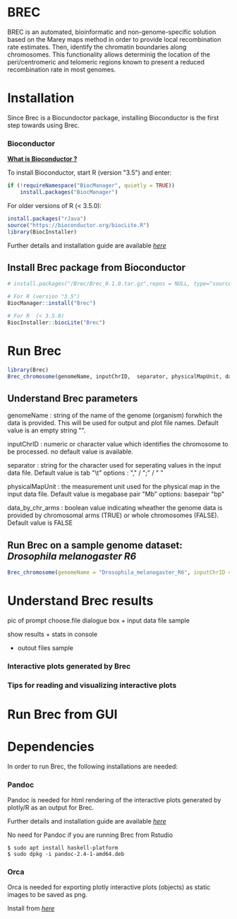 # BREC

BREC is an automated, bioinformatic and non-genome-specific solution based on the Marey maps method in order to provide local recombination rate estimates. Then, identify the chromatin boundaries along chromosomes. This functionality allows determinig the location of the peri/centromeric and telomeric regions known to present a reduced recombination rate in most genomes.

# Installation

Since Brec is a Biocundoctor package, installing Bioconductor is the first step towards using Brec. 

### Bioconductor

<b> [What is Bioconductor ?](https://bioconductor.org/)</b>

To install Bioconductor, start R (version "3.5") and enter:


```r
if (!requireNamespace("BiocManager", quietly = TRUE))
    install.packages("BiocManager")
```

For older versions of R (< 3.5.0):


```r
install.packages("rJava")
source("https://bioconductor.org/biocLite.R")
library(BiocInstaller)
```

Further details and installation guide are available <em> [here](https://bioconductor.org/install/)</em>

## Install Brec package from Bioconductor 


```r
# install.packages("/Brec/Brec_0.1.0.tar.gz",repos = NULL, type="source")

# For R (version "3.5") 
BiocManager::install("Brec")

# For R  (< 3.5.0)
BiocInstaller::biocLite("Brec")
```

# Run Brec



```r
library(Brec)
Brec_chromosome(genomeName, inputChrID,  separator, physicalMapUnit, data_by_chr_arms)
```

## Understand Brec parameters 

genomeName : string of the name of the genome (organism) forwhich the data is provided. This will be used for output and plot file names.
	Default value is an empty string "".

inputChrID : numeric or character value which identifies the chromosome to be processed.
   no default value is available.    

separator : string for the character used for seperating values in the input data file.
	Default value is tab "\\t"
	options : "," / ";" / " " 

physicalMapUnit : the measurement unit used for the physical map in the input data file.
	Default value is megabase pair "Mb"
	options: basepair "bp"

data_by_chr_arms : boolean value indicating wheather the genome data is provided by chromosomal arms (TRUE) or whole chromosomes (FALSE).
	Default value is FALSE

## Run Brec on a sample genome dataset: <em> Drosophila melanogaster R6 </em> 


```r
Brec_chromosome(genomeName = "Drosophila_melanogaster_R6", inputChrID = 2, dataByChrArms = TRUE)
```

# Understand Brec results 

pic of prompt choose.file dialogue box + input data file sample

show results + stats in console

+ outout files sample 

### Interactive plots generated by Brec



### Tips for reading and visualizing interactive plots 

# Run Brec from GUI

# Dependencies 

In order to run Brec, the following installations are needed:

### Pandoc

Pandoc is needed for html rendering of the interactive plots generated by plotly/R as an output for Brec.

Further details and installation guide are available <em> [here](https://pandoc.org/installing.html)</em>

No need for Pandoc if you are running Brec from Rstudio 

```
$ sudo apt install haskell-platform
$ sudo dpkg -i pandoc-2.4-1-amd64.deb
```

### Orca

Orca is needed for exporting plotly interactive plots (objects) as static images to be saved as png.

Install from <em> [here](https://github.com/plotly/orca#installation)</em>

```



